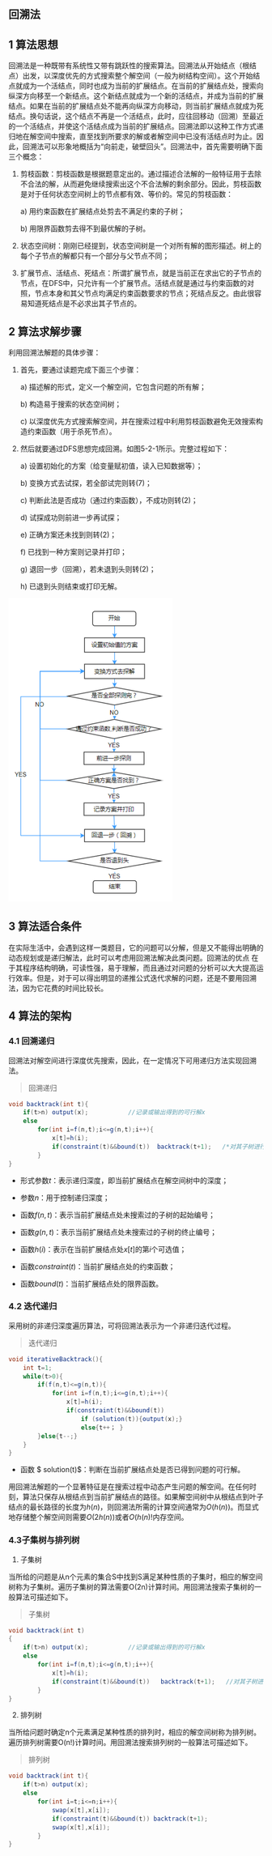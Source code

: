 ## 回溯法

## 1 算法思想 

回溯法是一种既带有系统性又带有跳跃性的搜索算法。回溯法从开始结点（根结点）出发，以深度优先的方式搜索整个解空间（一般为树结构空间）。这个开始结点就成为一个活结点，同时也成为当前的扩展结点。在当前的扩展结点处，搜索向纵深方向移至一个新结点。这个新结点就成为一个新的活结点，并成为当前的扩展结点。如果在当前的扩展结点处不能再向纵深方向移动，则当前扩展结点就成为死结点。换句话说，这个结点不再是一个活结点，此时，应往回移动（回溯）至最近的一个活结点，并使这个活结点成为当前的扩展结点。回溯法即以这种工作方式递归地在解空间中搜索，直至找到所要求的解或者解空间中已没有活结点时为止。因此，回溯法可以形象地概括为“向前走，破壁回头”。回溯法中，首先需要明确下面三个概念：

1) 剪枝函数：剪枝函数是根据题意定出的。通过描述合法解的一般特征用于去除不合法的解，从而避免继续搜索出这个不合法解的剩余部分。因此，剪枝函数是对于任何状态空间树上的节点都有效、等价的。常见的剪枝函数：
   
    a) 用约束函数在扩展结点处剪去不满足约束的子树；

    b) 用限界函数剪去得不到最优解的子树。

2) 状态空间树：刚刚已经提到，状态空间树是一个对所有解的图形描述。树上的每个子节点的解都只有一个部分与父节点不同；

3) 扩展节点、活结点、死结点：所谓扩展节点，就是当前正在求出它的子节点的节点，在DFS中，只允许有一个扩展节点。活结点就是通过与约束函数的对照，节点本身和其父节点均满足约束函数要求的节点；死结点反之。由此很容易知道死结点是不必求出其子节点的。

## 2 算法求解步骤

利用回溯法解题的具体步骤：

1) 首先，要通过读题完成下面三个步骤：

    a) 描述解的形式，定义一个解空间，它包含问题的所有解；
    
    b) 构造易于搜索的状态空间树；

    c) 以深度优先方式搜索解空间，并在搜索过程中利用剪枝函数避免无效搜索构造约束函数（用于杀死节点）。

2) 然后就要通过DFS思想完成回溯。如图5-2-1所示。完整过程如下：

    a) 设置初始化的方案（给变量赋初值，读入已知数据等）；

    b) 变换方式去试探，若全部试完则转(7)；

    c) 判断此法是否成功（通过约束函数），不成功则转(2)；

    d) 试探成功则前进一步再试探；

    e) 正确方案还未找到则转(2)；

    f) 已找到一种方案则记录并打印；

    g) 退回一步（回溯），若未退到头则转(2)；

    h) 已退到头则结束或打印无解。

![](img/1.png)

## 3 算法适合条件

在实际生活中，会遇到这样一类题目，它的问题可以分解，但是又不能得出明确的动态规划或是递归解法，此时可以考虑用回溯法解决此类问题。回溯法的优点 在于其程序结构明确，可读性强，易于理解，而且通过对问题的分析可以大大提高运行效率。但是，对于可以得出明显的递推公式迭代求解的问题，还是不要用回溯法，因为它花费的时间比较长。

## 4 算法的架构

### 4.1 回溯递归

回溯法对解空间进行深度优先搜索，因此，在一定情况下可用递归方法实现回溯法。

> 回溯递归
``` java
void backtrack(int t){
	if(t>n) output(x);           //记录或输出得到的可行解x
	else 
		for(int i=f(n,t);i<=g(n,t);i++){
			x[t]=h(i);
			if(constraint(t)&&bound(t))  backtrack(t+1);   /*对其子树进行进一步搜索*/
		}
}
```

- 形式参数$t$：表示递归深度，即当前扩展结点在解空间树中的深度；

- 参数$n$：用于控制递归深度；

- 函数$f(n,t)$：表示当前扩展结点处未搜索过的子树的起始编号；

- 函数$g(n,t)$：表示当前扩展结点处未搜索过的子树的终止编号；

- 函数$h(i)$：表示在当前扩展结点处$x[t]$的第$i$个可选值；

- 函数$constraint(t)$：当前扩展结点处的约束函数；

- 函数$bound(t)$：当前扩展结点处的限界函数。

### 4.2 迭代递归

采用树的非递归深度遍历算法，可将回溯法表示为一个非递归迭代过程。

> 迭代递归
``` java
void iterativeBacktrack(){
	int t=1;
	while(t>0){
		if(f(n,t)<=g(n,t)){
			for(int i=f(n,t);i<=g(n,t);i++){
				x[t]=h(i);
				if(constraint(t)&&bound(t))
					if (solution(t)){output(x);}
					else{t++； }
		}else{t--;}
	}
}
``` 
- 函数 $ solution(t)$：判断在当前扩展结点处是否已得到问题的可行解。

用回溯法解题的一个显著特征是在搜索过程中动态产生问题的解空间。在任何时刻，算法只保存从根结点到当前扩展结点的路径。如果解空间树中从根结点到叶子结点的最长路径的长度为$h(n)$，则回溯法所需的计算空间通常为$O(h(n))$。而显式地存储整个解空间则需要$O(2h(n))$或者$O(h(n)!$内存空间。

### 4.3子集树与排列树

1) 子集树

当所给的问题是从n个元素的集合S中找到S满足某种性质的子集时，相应的解空间树称为子集树。遍历子集树的算法需要O(2n)计算时间。用回溯法搜索子集树的一般算法可描述如下。

> 子集树
```java
void backtrack(int t)
{
	if(t>n) output(x);           //记录或输出得到的可行解x
	else 
		for(int i=f(n,t);i<=g(n,t);i++){
			x[t]=h(i);
			if(constraint(t)&&bound(t))   backtrack(t+1);   //对其子树进行进一步搜索
		}
}
``` 

2) 排列树

当所给问题时确定n个元素满足某种性质的排列时，相应的解空间树称为排列树。遍历排列树需要O(n!)计算时间。用回溯法搜索排列树的一般算法可描述如下。

> 排列树
```java
void backtrack(int t){
	if(t>n) output(x);
	else 
		for(int i=t;i<=n;i++){
			swap(x[t],x[i]);
			if(constraint(t)&&bound(t)) backtrack(t+1);
			swap(x[t],x[i]);
		}
}
```